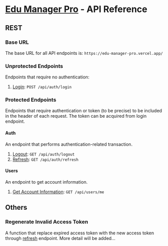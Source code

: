 # [Edu Manager Pro](../../README.md) - API Reference

## REST

### Base URL

The base URL for all API endpoints is:
`https://edu-manager-pro.vercel.app/`

### Unprotected Endpoints

Endpoints that require no authentication:

1. [Login](auth.md#login): `POST /api/auth/login`

### Protected Endpoints

Endpoints that require authentication or token (to be precise) to be included in the header of each request. The token can be acquired from login endpoint.

#### Auth

An endpoint that performs authentication-related transaction.

1. [Logout](auth.md#logout): `GET /api/auth/logout`
2. [Refresh](auth.md#refresh): `GET /api/auth/refresh`

#### Users

An endpoint to get account information.

1. [Get Account Information](users.md): `GET /api/users/me`

## Others

### Regenerate Invalid Access Token

A function that replace expired access token with the new access token through [refresh](auth.md#refresh) endpoint. More detail will be added...
